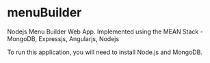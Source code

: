 # menuBuilder
Nodejs Menu Builder Web App. Implemented using the MEAN Stack - MongoDB, Expressjs, Angularjs, Nodejs

To run this application, you will need to install Node.js and MongoDB.
